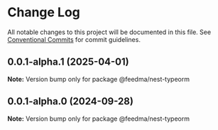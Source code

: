 # Change Log

All notable changes to this project will be documented in this file.
See [Conventional Commits](https://conventionalcommits.org) for commit guidelines.

## 0.0.1-alpha.1 (2025-04-01)

**Note:** Version bump only for package @feedma/nest-typeorm





## 0.0.1-alpha.0 (2024-09-28)

**Note:** Version bump only for package @feedma/nest-typeorm
